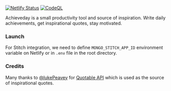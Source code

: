[![Netlify Status](https://api.netlify.com/api/v1/badges/c449ec53-1c53-4e1e-9042-63609b214ee6/deploy-status)](https://app.netlify.com/sites/achieveday/deploys)
[![CodeQL](https://github.com/vpodolyan/achieveday/actions/workflows/codeql-analysis.yml/badge.svg?branch=main)](https://github.com/vpodolyan/achieveday/actions/workflows/codeql-analysis.yml)

Achieveday is a small productivity tool and source of inspiration. Write daily achievements, get inspirational quotes, stay motivated.

### Launch ###

For Stitch integration, we need to define `MONGO_STITCH_APP_ID` environment variable on Netlify or in `.env` file in the root directory.

### Credits ###

Many thanks to [@lukePeavey](https://github.com/lukePeavey) for [Quotable API](https://github.com/lukePeavey/quotable) which is used as the source of inspirational quotes.
